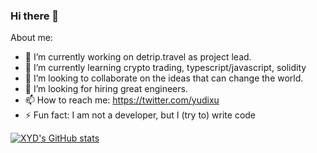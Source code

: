 ### Hi there 👋

About me:

- 🔭 I’m currently working on detrip.travel as project lead.
- 🌱 I’m currently learning crypto trading, typescript/javascript, solidity
- 👯 I’m looking to collaborate on the ideas that can change the world.
- 🤔 I’m looking for hiring great engineers.
- 📫 How to reach me: https://twitter.com/yudixu
- ⚡ Fun fact: I am not a developer, but I (try to) write code

[![XYD's GitHub stats](https://github-readme-stats-one-navy.vercel.app/api?username=xyd945)](https://github.com/xyd945/github-readme-stats)
